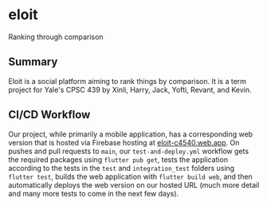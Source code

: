 # eloit
Ranking through comparison

## Summary
Eloit is a social platform aiming to rank things by comparison. It is a term project for Yale's CPSC 439 by Xinli, Harry, Jack, Yofti, Revant, and Kevin.

## CI/CD Workflow
Our project, while primarily a mobile application, has a corresponding web version that is hosted via Firebase hosting at [eloit-c4540.web.app](eloit-c4540.web.app). On pushes and pull requests to `main`, our `test-and-deploy.yml` workflow gets the required packages using `flutter pub get`, tests the application according to the tests in the `test` and `integration_test` folders using `flutter test`, builds the web application with `flutter build web`, and then automatically deploys the web version on our hosted URL (much more detail and many more tests to come in the next few days).
